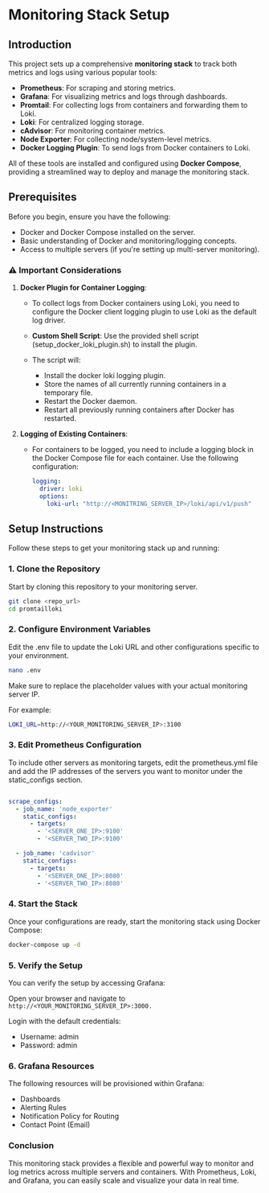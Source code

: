 # Monitoring Stack Setup

## Introduction

This project sets up a comprehensive **monitoring stack** to track both metrics and logs using various popular tools:
- **Prometheus**: For scraping and storing metrics.
- **Grafana**: For visualizing metrics and logs through dashboards.
- **Promtail**: For collecting logs from containers and forwarding them to Loki.
- **Loki**: For centralized logging storage.
- **cAdvisor**: For monitoring container metrics.
- **Node Exporter**: For collecting node/system-level metrics.
- **Docker Logging Plugin**: To send logs from Docker containers to Loki.

All of these tools are installed and configured using **Docker Compose**, providing a streamlined way to deploy and manage the monitoring stack.

## Prerequisites

Before you begin, ensure you have the following:
- Docker and Docker Compose installed on the server.
- Basic understanding of Docker and monitoring/logging concepts.
- Access to multiple servers (if you're setting up multi-server monitoring).

### ⚠️ Important Considerations

1. **Docker Plugin for Container Logging**: 
   - To collect logs from Docker containers using Loki, you need to configure the Docker client logging plugin to use Loki as the default log driver. 
   - **Custom Shell Script**: Use the provided shell script (setup_docker_loki_plugin.sh) to install the plugin.
   - The script will:
     
     - Install the docker loki logging plugin.
     - Store the names of all currently running containers in a temporary file.
     - Restart the Docker daemon.
     - Restart all previously running containers after Docker has restarted.

2. **Logging of Existing Containers**:
   - For containers to be logged, you need to include a logging block in the Docker Compose file for each container. Use the following configuration:
   
     ```yaml
     logging:
       driver: loki
       options:
         loki-url: "http://<MONITRING_SERVER_IP>/loki/api/v1/push"
     ```

## Setup Instructions

Follow these steps to get your monitoring stack up and running:

### 1. Clone the Repository

Start by cloning this repository to your monitoring server.

```bash
git clone <repo_url>
cd promtailloki
```

### 2. Configure Environment Variables
Edit the .env file to update the Loki URL and other configurations specific to your environment.

```bash
nano .env
```

Make sure to replace the placeholder values with your actual monitoring server IP.

For example:

```bash
LOKI_URL=http://<YOUR_MONITORING_SERVER_IP>:3100
```

### 3. Edit Prometheus Configuration
To include other servers as monitoring targets, edit the prometheus.yml file and add the IP addresses of the servers you want to monitor under the static_configs section.

```yaml

scrape_configs:
  - job_name: 'node_exporter'
    static_configs:
      - targets: 
        - '<SERVER_ONE_IP>:9100'
        - '<SERVER_TWO_IP>:9100'

  - job_name: 'cadvisor'
    static_configs:
      - targets: 
        - '<SERVER_ONE_IP>:8080'
        - '<SERVER_TWO_IP>:8080'

```


### 4. Start the Stack
Once your configurations are ready, start the monitoring stack using Docker Compose:

```bash
docker-compose up -d
```

### 5. Verify the Setup
You can verify the setup by accessing Grafana:

Open your browser and navigate to ``` http://<YOUR_MONITORING_SERVER_IP>:3000.```

Login with the default credentials:

- Username: admin
- Password: admin

### 6. Grafana Resources

The following resources will be provisioned within Grafana:

- Dashboards
- Alerting Rules
- Notification Policy for Routing
- Contact Point (Email)

### Conclusion
This monitoring stack provides a flexible and powerful way to monitor and log metrics across multiple servers and containers. With Prometheus, Loki, and Grafana, you can easily scale and visualize your data in real time.

